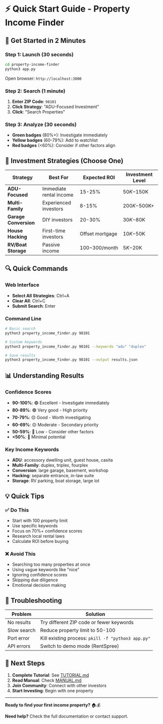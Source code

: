 # ⚡ Quick Start Guide - Property Income Finder

## 🚀 Get Started in 2 Minutes

### Step 1: Launch (30 seconds)
```bash
cd property-income-finder
python3 app.py
```
Open browser: `http://localhost:3000`

### Step 2: Search (1 minute)
1. **Enter ZIP Code**: `98101`
2. **Click Strategy**: "ADU-Focused Investment"
3. **Click**: "Search Properties"

### Step 3: Analyze (30 seconds)
- **Green badges** (80%+): Investigate immediately
- **Yellow badges** (60-79%): Add to watchlist
- **Red badges** (<60%): Consider if other factors align

## 🎯 Investment Strategies (Choose One)

| Strategy | Best For | Expected ROI | Investment Level |
|----------|----------|--------------|------------------|
| **ADU-Focused** | Immediate rental income | 15-25% | $50K-$150K |
| **Multi-Family** | Experienced investors | 8-15% | $200K-$500K+ |
| **Garage Conversion** | DIY investors | 20-30% | $30K-$80K |
| **House Hacking** | First-time investors | Offset mortgage | $10K-$50K |
| **RV/Boat Storage** | Passive income | $100-$300/month | $5K-$20K |

## 🔍 Quick Commands

### Web Interface
- **Select All Strategies**: Ctrl+A
- **Clear All**: Ctrl+C
- **Submit Search**: Enter

### Command Line
```bash
# Basic search
python3 property_income_finder.py 98101

# Custom keywords
python3 property_income_finder.py 98101 --keywords "adu" "duplex"

# Save results
python3 property_income_finder.py 98101 --output results.json
```

## 📊 Understanding Results

### Confidence Scores
- **90-100%**: 🟢 Excellent - Investigate immediately
- **80-89%**: 🟢 Very good - High priority
- **70-79%**: 🟡 Good - Worth investigating
- **60-69%**: 🟡 Moderate - Secondary priority
- **50-59%**: 🔴 Low - Consider other factors
- **<50%**: 🔴 Minimal potential

### Key Income Keywords
- **ADU**: accessory dwelling unit, guest house, casita
- **Multi-Family**: duplex, triplex, fourplex
- **Conversion**: large garage, basement, workshop
- **Hacking**: separate entrance, in-law suite
- **Storage**: RV parking, boat storage, large lot

## 💡 Quick Tips

### ✅ Do This
- Start with 100 property limit
- Use specific keywords
- Focus on 70%+ confidence scores
- Research local rental laws
- Calculate ROI before buying

### ❌ Avoid This
- Searching too many properties at once
- Using vague keywords like "nice"
- Ignoring confidence scores
- Skipping due diligence
- Emotional decision making

## 🚨 Troubleshooting

| Problem | Solution |
|---------|----------|
| No results | Try different ZIP code or fewer keywords |
| Slow search | Reduce property limit to 50-100 |
| Port error | Kill existing process: `pkill -f "python3 app.py"` |
| API errors | Switch to demo mode (RentSpree) |

## 📱 Next Steps

1. **Complete Tutorial**: See [TUTORIAL.md](TUTORIAL.md)
2. **Read Manual**: Check [MANUAL.md](MANUAL.md)
3. **Join Community**: Connect with other investors
4. **Start Investing**: Begin with one property

---

**Ready to find your first income property?** 🏠💰

**Need help?** Check the full documentation or contact support. 